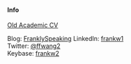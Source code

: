 #### Info

[Old Academic CV](./files/cv/cv.pdf)

Blog: [FranklySpeaking](https://franklyspeaking.substack.com)
LinkedIn: [frankw1](https://www.linkedin.com/in/frankw1/)  
Twitter: [@ffwang2](https://twitter.com/ffwang2)  
Keybase: [frankw2](https://keybase.io/frankw2)
<!-- Github: [ffwang2](https://github.com/frankw2) -->


